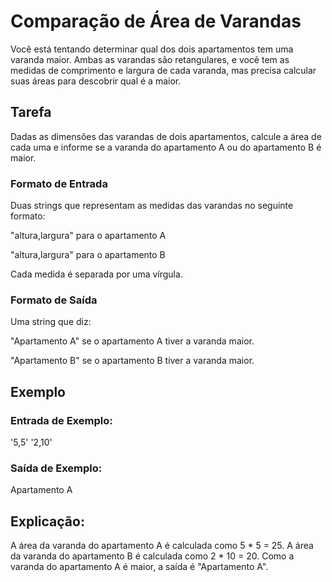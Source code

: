 # Comparação de Área de Varandas

Você está tentando determinar qual dos dois apartamentos tem uma varanda maior. Ambas as varandas são retangulares, e você tem as medidas de comprimento e largura de cada varanda, mas precisa calcular suas áreas para descobrir qual é a maior.

## Tarefa

Dadas as dimensões das varandas de dois apartamentos, calcule a área de cada uma e informe se a varanda do apartamento A ou do apartamento B é maior.

### Formato de Entrada

Duas strings que representam as medidas das varandas no seguinte formato:

"altura,largura" para o apartamento A

"altura,largura" para o apartamento B


Cada medida é separada por uma vírgula.

### Formato de Saída

Uma string que diz:

"Apartamento A" se o apartamento A tiver a varanda maior.

"Apartamento B" se o apartamento B tiver a varanda maior.


## Exemplo

### Entrada de Exemplo:

'5,5'
'2,10'

### Saída de Exemplo:

Apartamento A

## Explicação:

A área da varanda do apartamento A é calculada como 5 * 5 = 25.
A área da varanda do apartamento B é calculada como 2 * 10 = 20.
Como a varanda do apartamento A é maior, a saída é "Apartamento A".


